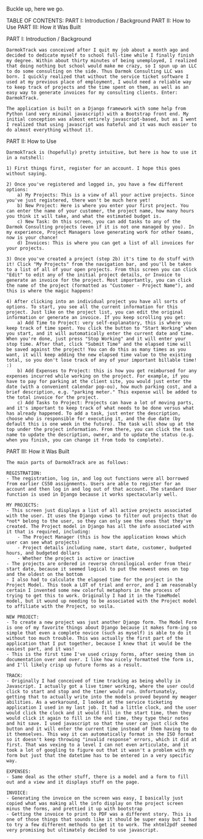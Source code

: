 Buckle up, here we go. 

TABLE OF CONTENTS: 
PART I: Introduction / Background
PART II: How to Use 
PART III: How it Was Built 


PART I: Introduction / Background 

    DarmokTrack was conceived after I quit my job about a month ago and decided to dedicate myself to school full-time while I finally finish my degree. Within about thirty minutes of being unemployed, I realized that doing nothing but school would make me crazy, so I spun up an LLC to do some consulting on the side. Thus Darmok Consulting LLC was born. I quickly realized that without the service ticket software I used at my previous place of employment, I would need a reliable way to keep track of projects and the time spent on them, as well as an easy way to generate invoices for my consulting clients. Enter: DarmokTrack. 

    The application is built on a Django framework with some help from Python (and very minimal javascript) with a Bootstrap front end. My initial conception was almost entirely javascript-based, but as I went I realized that using javascript was hateful and it was much easier to do almost everything without it. 

PART II: How to Use

    DarmokTrack is (hopefully) pretty intuitive, but here is how to use it in a nutshell: 

    1) First things first, register for an account. I hope this goes without saying. 

    2) Once you've registered and logged in, you have a few different options: 
        a) My Projects: This is a view of all your active projects. Since you've just registered, there won't be much here yet! 
        b) New Project: Here is where you enter your first project. You can enter the name of your customer, the project name, how many hours you think it will take, and what the estimated budget is. 
        c) New Task: On this screen, you can add tasks to any of the Darmok Consulting projects (even if it is not one managed by you). In my experience, Project Managers love generating work for other teams, now is your chance! 
        d) Invoices: This is where you can get a list of all invoices for your projects. 

    3) Once you've created a project (step 2b) it's time to do stuff with it! Click "My Projects" from the navigation bar, and you'll be taken to a list of all of your open projects. From this screen you can click "Edit" to edit any of the initial project details, or Invoice to generate an invoice for the project. Most importantly, you can click the name of the project (formatted as "Customer - Project Name"), and this is where the magic happens! 

    4) After clicking into an individual project you have all sorts of options. To start, you see all the current information for this project. Just like on the project list, you can edit the original information or generate an invoice. If you keep scrolling you get: 
        a) Add Time to Project: very self-explanatory, this is where you keep track of time spent. You click the button to "Start Working" when you start, and it will automatically enter the current date and time. When you're done, just press "Stop Working" and it will enter your stop time. After that, click "Submit Time" and the elapsed time will be saved against the project! You can do this as many times as you want, it will keep adding the new elapsed time value to the existing total, so you don't lose track of any of your important billable time! :) 
        b) Add Expenses to Project: this is how you get reimbursed for any expenses incurred while working on the project. For example, if you have to pay for parking at the client site, you would just enter the date (with a convenient calendar pop-ou), how much parking cost, and a brief description, e.g. "parking meter." This expense will be added to the total invoice for the project. 
        c) Add Tasks to Project: Projects can have a lot of moving parts, and it's important to keep track of what needs to be done versus what has already happened. To add a task, just enter the description, choose who is responsible for executing it, and the due date (by default this is one week in the future). The task will show up at the top under the project information. From there, you can click the task name to update the description, owner, and to update the status (e.g. when you finish, you can change it from todo to complete). 

PART III: How it Was Built 

    The main parts of DarmokTrack are as follows: 

    REGISTRATION:
    - The registration, log in, and log out functions were all borrowed from earlier CS50 assignments. Users are able to register for an account and then log in and log out of that account. The standard User function is used in Django because it works spectacularly well.  

    MY PROJECTS:
    - This screen just displays a list of all active projects associated with the user. It uses the Django views to filter out projects that do *not* belong to the user, so they can only see the ones that they've created. The Project model in Django has all the info associated with it that is required, including: 
        - The Project Manager (this is how the application knows which user can see what projects) 
        - Project details including name, start date, customer, budgeted hours, and budgeted dollars
        - Whether the project is active or inactive 
    - The projects are ordered in reverse chronilogical order from their start date, because it seemed logical to put the newest ones on top and the oldest on the bottom
    - I also had to calculate the elapsed time for the project in the Project Model. This took a LOT of trial and error, and I am reasonably certain I invented some new colorful metaphors in the process of trying to get this to work. Originally I had it in the TimeModel model, but it wound up needing to be associated with the Project model to affiliate with the Project, so voila. 

    NEW PROJECT:
    - To create a new project was just another Django form. The Model Form is one of my favorite things about Django because it makes form-ing so simple that even a complete novice (such as myself) is able to do it without too much trouble. This was actually the first part of the application that I put together, because I knew that it would be the easiest part, and it was!
    - This is the first time I've used crispy forms, after seeing them in documentation over and over. I like how nicely formatted the form is, and I'll likely crisp up future forms as a result. 

    TRACK:
    - Originally I had conceived of time tracking as being wholly in Javascript. I actually got a live timer working, where the user could click to start and stop and the timer would run. Unfortunately, getting that to actually write into the models proved beyond my meager abilities. As a workaround, I looked at the service ticketing application I used in my last job. It had a little clock, and the user would click the clock and it would fill in the start time, then they would click it again to fill in the end time, they type their notes and hit save. I used javascript so that the user can just click the button and it will enter the current time instead of them having to do it themselves. This way it can automatically format in the ISO format so it doesn't keep throwing "invalid response" errors, which it did at first. That was vexing to a level I can not even articulate, and it took a lot of googling to figure out that it wasn't a problem with my form but just that the datetime has to be entered in a very specific way. 

    EXPENSES: 
    - Same deal as the other stuff, there is a model and a form to fill out and a view and it displays stuff on the page. 

    INVOICE:
    - Generating the invoice on the screen was easy, I basically just copied what was making all the info display on the project screen minus the forms, and prettied it up with bootstrap
    - Getting the invoice to print to PDF was a different story. This is one of those things that sounds like it should be super easy but I had to try a few different methods to get it to work. The xhtml2pdf seemed very promising but ultimately decided to use javascript. 
